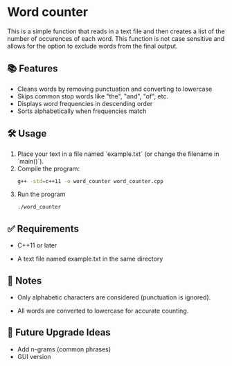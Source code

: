 # Word counter
This is a simple function that reads in a text file and then creates a list of the number of occurences of each word. This function is not case sensitive and allows for the option to exclude words from the final output.

## 📚 Features

- Cleans words by removing punctuation and converting to lowercase
- Skips common stop words like "the", "and", "of", etc.
- Displays word frequencies in descending order
- Sorts alphabetically when frequencies match

## 🛠️ Usage
<ol>
<li>Place your text in a file named `example.txt` (or change the filename in `main()`).

<li>Compile the program:

```bash
g++ -std=c++11 -o word_counter word_counter.cpp
```

<li>Run the program

```bash
./word_counter
```
</ol>

## ✅ Requirements
- C++11 or later

- A text file named example.txt in the same directory

## 📌 Notes
- Only alphabetic characters are considered (punctuation is ignored).

- All words are converted to lowercase for accurate counting.

## 🧪 Future Upgrade Ideas

- Add n-grams (common phrases)
- GUI version